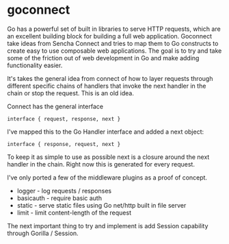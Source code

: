 goconnect
=========

Go has a powerful set of built in libraries to serve HTTP requests,
which are an excellent building block for building a full web
application.  Goconnect take ideas from Sencha Connect and tries
to map them to Go constructs to create easy to use composable web
applications. The goal is to try and take some of the friction out
of web development in Go and make adding functionality easier.

It's takes the general idea from connect of how to layer requests
through different specific chains of handlers that invoke the next
handler in the chain or stop the request. This is an old idea.

Connect has the general interface

	interface { request, response, next }

I've mapped this to the Go Handler interface and added a next object:

	interface { response, request, next }

To keep it as simple to use as possible next is a closure around
the next handler in the chain. Right now this is generated for every
request.

I've only ported a few of the middleware plugins as a proof of concept.

 * logger - log requests / responses
 * basicauth - require basic auth
 * static - serve static files using Go net/http built in file server
 * limit - limit content-length of the request

The next important thing to try and implement is add Session
capability through Gorilla / Session.

